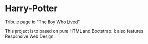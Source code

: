 # Harry-Potter
Tribute page to "The Boy Who Lived"

This project is to based on pure HTML and Bootstrap.
It also features Responsive Web Design.
